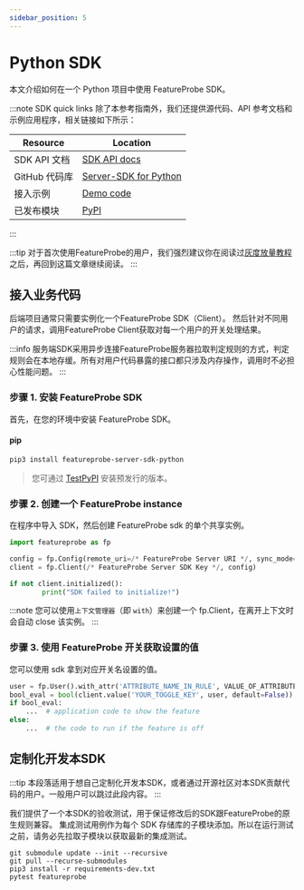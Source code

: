 ```yaml
---
sidebar_position: 5
---
```


# Python SDK

本文介绍如何在一个 Python 项目中使用 FeatureProbe SDK。

:::note SDK quick links
除了本参考指南外，我们还提供源代码、API 参考文档和示例应用程序，相关链接如下所示：

| **Resource**  | **Location**                                                 |
| ------------- | ------------------------------------------------------------ |
| SDK API 文档  | [ SDK API docs](https://test-fp-server-py.readthedocs.io/en/latest/api.html) |
| GitHub 代码库 | [Server-SDK for Python](https://github.com/FeatureProbe/server-sdk-python) |
| 接入示例      | [Demo code](https://github.com/FeatureProbe/server-sdk-python/blob/main/demo.py) |
| 已发布模块    | [ PyPI](https://pypi.org/project/featureprobe-server-sdk-python/) |

:::

:::tip
对于首次使用FeatureProbe的用户，我们强烈建议你在阅读过[灰度放量教程](../../tutorials/rollout_tutorial/)之后，再回到这篇文章继续阅读。
:::

## 接入业务代码

后端项目通常只需要实例化一个FeatureProbe SDK（Client）。
然后针对不同用户的请求，调用FeatureProbe Client获取对每一个用户的开关处理结果。

:::info
服务端SDK采用异步连接FeatureProbe服务器拉取判定规则的方式，判定规则会在本地存缓。所有对用户代码暴露的接口都只涉及内存操作，调用时不必担心性能问题。
::: 

### 步骤 1. 安装 FeatureProbe SDK

首先，在您的环境中安装 FeatureProbe SDK。

#### pip

```bash
pip3 install featureprobe-server-sdk-python
```

> 您可通过 [TestPyPI](https://test.pypi.org/project/featureprobe-server-sdk-python/) 安装预发行的版本。

<!-- WIP
#### conda

Will be supported later.

```bash
conda install featureprobe-server-sdk-python
```
-->

### 步骤 2. 创建一个 FeatureProbe instance

在程序中导入 SDK，然后创建 FeatureProbe sdk 的单个共享实例。

```python
import featureprobe as fp

config = fp.Config(remote_uri=/* FeatureProbe Server URI */, sync_mode='pooling', refresh_interval=3)
client = fp.Client(/* FeatureProbe Server SDK Key */, config)

if not client.initialized():
		print("SDK failed to initialize!")
```

:::note
您可以使用`上下文管理器`（即 `with`）来创建一个 fp.Client，在离开上下文时会自动 close 该实例。
:::

### 步骤 3. 使用 FeatureProbe 开关获取设置的值

您可以使用 sdk 拿到对应开关名设置的值。

```python
user = fp.User().with_attr('ATTRIBUTE_NAME_IN_RULE', VALUE_OF_ATTRIBUTE)
bool_eval = bool(client.value('YOUR_TOGGLE_KEY', user, default=False))
if bool_eval:
    ...  # application code to show the feature
else:
    ...  # the code to run if the feature is off
```

## 定制化开发本SDK

:::tip
本段落适用于想自己定制化开发本SDK，或者通过开源社区对本SDK贡献代码的用户。一般用户可以跳过此段内容。
:::

我们提供了一个本SDK的验收测试，用于保证修改后的SDK跟FeatureProbe的原生规则兼容。
集成测试用例作为每个 SDK 存储库的子模块添加。所以在运行测试之前，请务必先拉取子模块以获取最新的集成测试。

```shell
git submodule update --init --recursive
git pull --recurse-submodules
pip3 install -r requirements-dev.txt
pytest featureprobe
```
